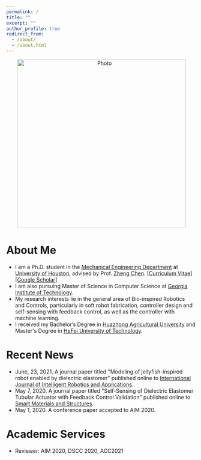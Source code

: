 ```yaml
---
permalink: /
title: ""
excerpt: ""
author_profile: true
redirect_from: 
  - /about/
  - /about.html
---
```


<p align="center">
  <img src="https://shengbinwang.github.io/files/shengbinwang1.jpg?raw=true" alt="Photo" style="width: 450px;"/> 
</p>

# About Me
* I am a Ph.D. student in the [Mechanical Engineering Department](http://www.me.uh.edu//) at [University of Houston](https://www.uh.edu/), advised by Prof. [Zheng Chen](http://brcl.me.uh.edu/). [[Curriculum Vitae](http://www.me.uh.edu/sites/me-new/files/faculty/chen-zheng/chen_zheng.pdf)] [[Google Scholar](https://scholar.google.com/citations?user=edyNnjYAAAAJ&hl=en&oi=ao)]
* I am also pursuing Master of Science in Computer Science at [Georgia Institute of Technology](https://www.gatech.edu/).
* My research interests lie in the general area of Bio-inspired Robotics and Controls, particularly in soft robot fabrication, controller design and self-sensing with feedback control, as well as the controller with machine learning.
* I received my Bachelor’s Degree in [Huazhong Agricultural University](http://www.hzau.edu.cn/) and Master's Degree in [HeFei University of Technology](http://www.hfut.edu.cn/). 

# Recent News
* June, 23, 2021. A journal paper titled "Modeling of jellyfish-inspired robot enabled by dielectric elastomer" published online to [International Journal of Intelligent Robotics and Applications](https://link.springer.com/article/10.1007/s41315-021-00192-1).
* May 7, 2020. A journal paper titled "Self-Sensing of Dielectric Elastomer Tubular Actuator with Feedback Control Validation" published online to [Smart Materials and Structures](https://iopscience.iop.org/article/10.1088/1361-665X/ab914b).
* May 1, 2020. A conference paper accepted to AIM 2020.

# Academic Services
* Reviewer: AIM 2020, DSCC 2020, ACC2021
